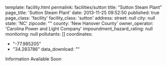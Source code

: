 template: facility.html
permalink: facilities/sutton
title: "Sutton Steam Plant"
page_title: 'Sutton Steam Plant'
date: 2013-11-25 09:52:50
published: true
page_class: 'facility'
facility_class: 'sutton'
address: 
  street: null
  city: null
  state: 'NC'
  zipcode: ""
  county: 'New Hanover County'
owner_operator: 'Carolina Power and Light Company'
impoundment_hazard_rating: null
monitoring: null
pollutants: []
coordinates: 
  - "-77.985205"
  - "34.283786"
data_download: ""

Information Available Soon
